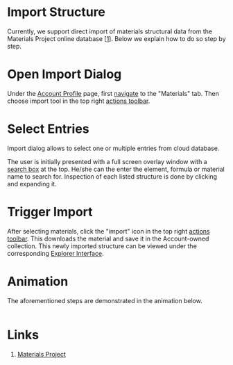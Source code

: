 # Import Structure

Currently, we support direct import of materials structural data from the Materials Project online database [[1](#links)]. Below we explain how to do so step by step.

# Open Import Dialog

Under the [Account Profile](/accounts/ui/profile-page.md) page, first [navigate](/ui/specific/tabs-navigator.md) to the "Materials" tab. Then choose import tool <i class="zmdi zmdi-cloud-upload zmdi-hc-border"></i> in the top right [actions toolbar](/entities-general/ui/explorer.md#actions-toolbar).

# Select Entries

Import dialog allows to select one or multiple entries from cloud database.

The user is initially presented with a full screen overlay window with a [search box](/entities-general/actions/search.md) at the top.  He/she can the enter the element, formula or material name to search for. Inspection of each listed structure is done by clicking and expanding it.

# Trigger Import

After selecting materials, click the "import" icon <i class="zmdi zmdi-cloud-upload zmdi-hc-border"></i> in the top right [actions toolbar](/entities-general/ui/explorer.md#actions-toolbar). This downloads the material and save it in the Account-owned collection. This newly imported structure can be viewed under the corresponding [Explorer Interface](/entities-general/ui/explorer.md). 

# Animation

The aforementioned steps are demonstrated in the animation below.

<img data-gifffer="/images/ImportMaterialsProjectMaterial.gif" />


# Links

1. [Materials Project](https://materialsproject.org/)
